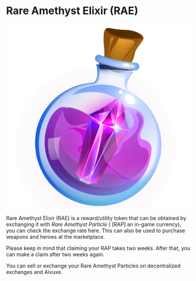 # Rare Amethyst Elixir (RAE)

![](../../../.gitbook/assets/rap-particle11111.png)

Rare Amethyst Elixir (RAE) is a reward/utility token that can be obtained by exchanging it with _Rare Amethyst Particle_ ( \[RAP] an in-game currency), you can check the exchange rate here. This can also be used to purchase weapons and heroes at the marketplace.

Please keep in mind that claiming your RAP takes two weeks. After that, you can make a claim after two weeks again.

You can sell or exchange your Rare Amethyst Particles on decentralized exchanges and Aivuxe.

